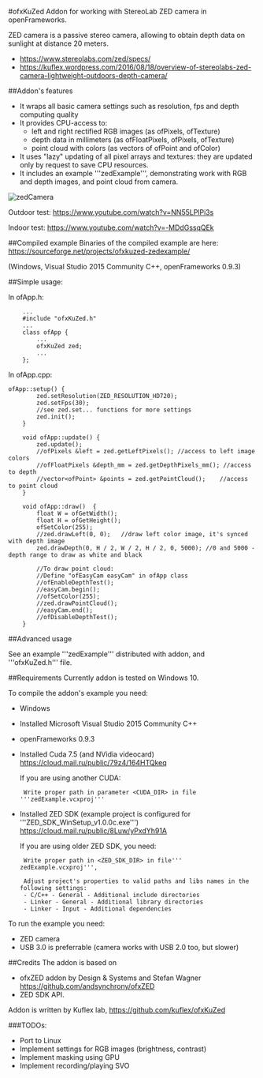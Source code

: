 #ofxKuZed
Addon for working with StereoLab ZED camera in openFrameworks.

ZED camera is a passive stereo camera, allowing to obtain depth data on sunlight at distance 20 meters.
* https://www.stereolabs.com/zed/specs/
* https://kuflex.wordpress.com/2016/08/18/overview-of-stereolabs-zed-camera-lightweight-outdoors-depth-camera/

##Addon's features
* It wraps all basic camera settings such as resolution, fps and depth computing quality
* It provides CPU-access to: 
  - left and right rectified RGB images (as ofPixels, ofTexture)
  - depth data in millimeters (as ofFloatPixels, ofPixels, ofTexture)
  - point cloud with colors (as vectors of ofPoint and ofColor)
* It uses "lazy" updating of all pixel arrays and textures: they are updated only by request to save CPU resources.
* It includes an example '''zedExample''', demonstrating work with RGB and depth images, and point cloud from camera.

![zedCamera](https://github.com/kuflex/ofxKuZed/raw/master/docs/ofxKuZed-1.jpg "zedCamera example")

Outdoor test:
https://www.youtube.com/watch?v=NN55LPlPi3s

Indoor test:
https://www.youtube.com/watch?v=-MDdGssqQEk

##Compiled example
Binaries of the compiled example are here: https://sourceforge.net/projects/ofxkuzed-zedexample/

(Windows, Visual Studio 2015 Community C++, openFrameworks 0.9.3)

##Simple usage:

In ofApp.h:
```
	...
	#include "ofxKuZed.h"
	...
	class ofApp {
		...
		ofxKuZed zed;
		...
	};
```

In ofApp.cpp:
```
ofApp::setup() {
		zed.setResolution(ZED_RESOLUTION_HD720);
		zed.setFps(30);			
		//see zed.set... functions for more settings
		zed.init();
	}

	void ofApp::update() {
		zed.update();
		//ofPixels &left = zed.getLeftPixels();	//access to left image colors
		//ofFloatPixels &depth_mm = zed.getDepthPixels_mm(); //access to depth
		//vector<ofPoint> &points = zed.getPointCloud();	//access to point cloud
	}

	void ofApp::draw()	{
		float W = ofGetWidth();
		float H = ofGetHeight();
		ofSetColor(255);
		//zed.drawLeft(0, 0);	//draw left color image, it's synced with depth image
		zed.drawDepth(0, H / 2, W / 2, H / 2, 0, 5000);	//0 and 5000 - depth range to draw as white and black

		//To draw point cloud: 
		//Define "ofEasyCam easyCam" in ofApp class
		//ofEnableDepthTest();
		//easyCam.begin();
		//ofSetColor(255);
		//zed.drawPointCloud();
		//easyCam.end();
		//ofDisableDepthTest();
	}
```

##Advanced usage

See an example '''zedExample''' distributed with addon, and '''ofxKuZed.h''' file.

##Requirements
Currently addon is tested on Windows 10.

To compile the addon's example you need:
* Windows
* Installed Microsoft Visual Studio 2015 Community C++
* openFrameworks 0.9.3

* Installed Cuda 7.5 (and NVidia videocard) https://cloud.mail.ru/public/79z4/164HTQkeq

   If you are using another CUDA:
   
       Write proper path in parameter <CUDA_DIR> in file '''zedExample.vcxproj'''

* Installed ZED SDK (example project is configured for '''ZED_SDK_WinSetup_v1.0.0c.exe''')  https://cloud.mail.ru/public/8Luw/yPxdYh91A

   If you are using older ZED SDK, you need:
   
       Write proper path in <ZED_SDK_DIR> in file''' zedExample.vcxproj''',
   
       Adjust project's properties to valid paths and libs names in the following settings:
       - C/C++ - General - Additional include directories
	   - Linker - General - Additional library directories
	   - Linker - Input - Additional dependencies

To run the example you need:
* ZED camera
* USB 3.0 is preferrable (camera works with USB 2.0 too, but slower)


##Credits
The addon is based on 
* ofxZED addon by Design & Systems and Stefan Wagner https://github.com/andsynchrony/ofxZED
* ZED SDK API.

Addon is written by Kuflex lab, https://github.com/kuflex/ofxKuZed

###TODOs: 
* Port to Linux
* Implement settings for RGB images (brightness, contrast)
* Implement masking using GPU
* Implement recording/playing SVO
